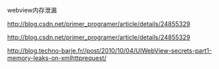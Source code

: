 webview内存泄漏

[http:\/\/blog.csdn.net\/primer\_programer\/article\/details\/24855329](http://blog.csdn.net/primer_programer/article/details/24855329)

[http:\/\/blog.csdn.net\/primer\_programer\/article\/details\/24855329](http://blog.csdn.net/primer_programer/article/details/24855329)

[http:\/\/blog.techno-barje.fr\/\/post\/2010\/10\/04\/UIWebView-secrets-part1-memory-leaks-on-xmlhttprequest\/](http://blog.techno-barje.fr//post/2010/10/04/UIWebView-secrets-part1-memory-leaks-on-xmlhttprequest/)

